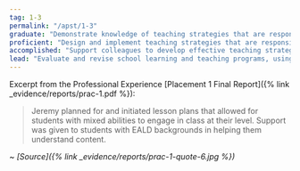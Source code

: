 ```yaml
---
tag: 1-3
permalink: "/apst/1-3"
graduate: "Demonstrate knowledge of teaching strategies that are responsive to the learning strengths and needs of students from diverse linguistic, cultural, religious and socioeconomic backgrounds."
proficient: "Design and implement teaching strategies that are responsive to the learning strengths and needs of students from diverse linguistic, cultural, religious and socioeconomic backgrounds."
accomplished: "Support colleagues to develop effective teaching strategies that address the learning strengths and needs of students from diverse linguistic, cultural, religious and socioeconomic backgrounds."
lead: "Evaluate and revise school learning and teaching programs, using expert and community knowledge and experience, to meet the needs of students with diverse linguistic, cultural, religious and socioeconomic backgrounds."
---
```

Excerpt from the Professional Experience [Placement 1 Final Report]({% link _evidence/reports/prac-1.pdf %}):

> Jeremy planned for and initiated lesson plans that allowed for students with mixed abilities to engage in class at their level. Support was given to students with EALD backgrounds in helping them understand content.

~ *[Source]({% link _evidence/reports/prac-1-quote-6.jpg %})*
